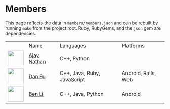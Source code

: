 # Members
This page reflects the data in `members/members.json` and
      can be rebuilt by running `make` from the project root. Ruby,
      RubyGems, and the `json` gem are dependencies.
<table>
  <tr><td></td><td>Name</td><td>Languages</td><td>Platforms</td></tr>
  <tr>
    <td><img src='https://avatars2.githubusercontent.com/u/5009984?s=50' width='50px'></td>
    <td><a href='AjayNathan'>Ajay Nathan</a></td>
    <td>C++, Python</td>
    <td></td>
  </tr>
  <tr>
    <td><img src='https://avatars1.githubusercontent.com/u/4600866?s=50' width='50px'></td>
    <td><a href='DanFu1'>Dan Fu</a></td>
    <td>C++, Java, Ruby, JavaScript</td>
    <td>Android, Rails, Web</td>
  </tr>
  <tr>
    <td><img src='https://avatars0.githubusercontent.com/u/7121441?s=50' width='50px'></td>
    <td><a href='benjix'>Ben Li</a></td>
    <td>C++, Java, Python</td>
    <td>Android</td>
  </tr>
</table>
